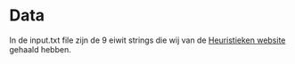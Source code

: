 # Data

In de input.txt file zijn de 9 eiwit strings die wij van de [Heuristieken website](http://heuristieken.nl/wiki/index.php?title=Protein_Pow(d)er) gehaald hebben.
